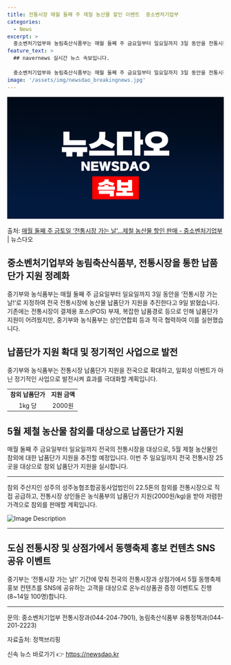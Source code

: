 ```yaml
---
title: 전통시장 매월 둘째 주 제철 농산물 할인 이벤트  중소벤처기업부
categories:
  - News
excerpt: >
  중소벤처기업부와 농림축산식품부는 매월 둘째 주 금요일부터 일요일까지 3일 동안을 전통시장 가는 날!로 정해 …
feature_text: >
  ## navernews 실시간 뉴스 속보입니다.

  중소벤처기업부와 농림축산식품부는 매월 둘째 주 금요일부터 일요일까지 3일 동안을 전통시장 가는 날!로 정해 …
image: '/assets/img/newsdao_breakingnews.jpg'
---
```


![뉴스다오 속보](/assets/img/newsdao_breakingnews.jpg)

<p>출처: <a href="https://newsdao.kr/3768" rel="dofollow">매월 둘째 주 금토일 ‘전통시장 가는 날’…제철 농산물 할인 판매 - 중소벤처기업부</a> | 뉴스다오</p>

<h2>중소벤처기업부와 농림축산식품부, 전통시장을 통한 납품단가 지원 정례화</h2>
<p data-ke-size="size16">중기부와 농식품부는 매월 둘째 주 금요일부터 일요일까지 3일 동안을 ‘전통시장 가는 날!’로 지정하여 전국 전통시장에 농산물 납품단가 지원을 추진한다고 9일 밝혔습니다. 기존에는 전통시장이 결제용 포스(POS) 부재, 복잡한 납품경로 등으로 인해 납품단가 지원이 어려웠지만, 중기부와 농식품부는 상인연합회 등과 적극 협력하여 이를 실현했습니다.</p>

<h2 data-ke-size="size26">납품단가 지원 확대 및 정기적인 사업으로 발전</h2>
<p data-ke-size="size16">중기부와 농식품부는 전통시장 납품단가 지원을 전국으로 확대하고, 일회성 이벤트가 아닌 정기적인 사업으로 발전시켜 효과를 극대화할 계획입니다.</p>
<table>
  <tr>
    <td style="text-align: center; height: 17px;"><b>참외 납품단가</b></td>
    <td style="text-align: center; height: 17px;"><b>지원 금액</b></td>
  </tr>
  <tr>
    <td style="text-align: center; height: 17px;">1kg 당</td>
    <td style="text-align: center; height: 17px;">2000원</td>
  </tr>
</table>

<h2 data-ke-size="size26">5월 제철 농산물 참외를 대상으로 납품단가 지원</h2>
<p data-ke-size="size16">매월 둘째 주 금요일부터 일요일까지 전국의 전통시장을 대상으로, 5월 제철 농산물인 참외에 대한 납품단가 지원을 추진할 예정입니다. 이번 주 일요일까지 전국 전통시장 25곳을 대상으로 참외 납품단가 지원을 실시합니다.</p>

<hr>
<p data-ke-size="size16">참외 주산지인 성주의 성주농협조합공동사업법인이 22.5톤의 참외를 전통시장으로 직접 공급하고, 전통시장 상인들은 농식품부의 납품단가 지원(2000원/kg)을 받아 저렴한 가격으로 참외를 판매할 계획입니다.</p>
<img src="https://imageurl.com" alt="Image Description" />
<hr>

<h2 data-ke-size="size26">도심 전통시장 및 상점가에서 동행축제 홍보 컨텐츠 SNS 공유 이벤트</h2>
<p data-ke-size="size16">중기부는 ‘전통시장 가는 날!’ 기간에 맞춰 전국의 전통시장과 상점가에서 5월 동행축제 홍보 컨텐츠를 SNS에 공유하는 고객을 대상으로 온누리상품권 증정 이벤트도 진행(8~14일 100명)합니다.</p>
<hr>
<p data-ke-size="size16">문의: 중소벤처기업부 전통시장과(044-204-7901), 농림축산식품부 유통정책과(044-201-2223)</p>
<p data-ke-size="size16">자료출처: 정책브리핑 </p> 

신속 뉴스 바로가기 👉 <a href="https://newsdao.kr" rel="dofollow">https://newsdao.kr</a>


